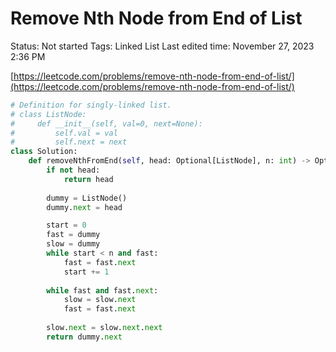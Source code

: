 # Remove Nth Node from End of List

Status: Not started
Tags: Linked List
Last edited time: November 27, 2023 2:36 PM

[https://leetcode.com/problems/remove-nth-node-from-end-of-list/](https://leetcode.com/problems/remove-nth-node-from-end-of-list/)

```python
# Definition for singly-linked list.
# class ListNode:
#     def __init__(self, val=0, next=None):
#         self.val = val
#         self.next = next
class Solution:
    def removeNthFromEnd(self, head: Optional[ListNode], n: int) -> Optional[ListNode]:
        if not head:
            return head
        
        dummy = ListNode()
        dummy.next = head

        start = 0
        fast = dummy
        slow = dummy
        while start < n and fast:
            fast = fast.next
            start += 1
        
        while fast and fast.next:
            slow = slow.next
            fast = fast.next
        
        slow.next = slow.next.next
        return dummy.next
```